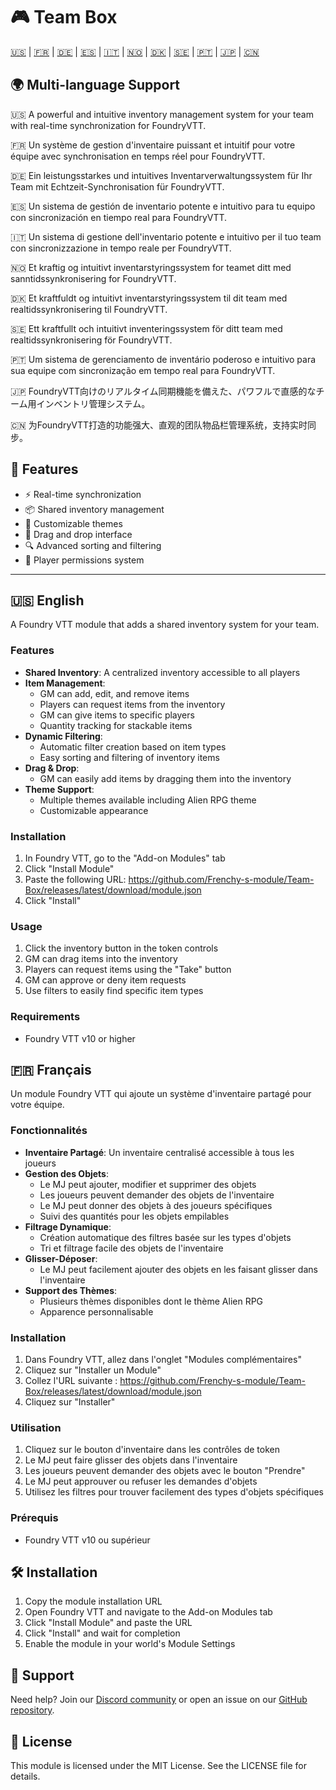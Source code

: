 # 🎮 Team Box

[🇺🇸](#english) | [🇫🇷](#français) | [🇩🇪](#deutsch) | [🇪🇸](#español) | [🇮🇹](#italiano) | [🇳🇴](#norsk) | [🇩🇰](#dansk) | [🇸🇪](#svenska) | [🇵🇹](#português) | [🇯🇵](#日本語) | [🇨🇳](#中文)

## 🌍 Multi-language Support

🇺🇸 A powerful and intuitive inventory management system for your team with real-time synchronization for FoundryVTT.

🇫🇷 Un système de gestion d'inventaire puissant et intuitif pour votre équipe avec synchronisation en temps réel pour FoundryVTT.

🇩🇪 Ein leistungsstarkes und intuitives Inventarverwaltungssystem für Ihr Team mit Echtzeit-Synchronisation für FoundryVTT.

🇪🇸 Un sistema de gestión de inventario potente e intuitivo para tu equipo con sincronización en tiempo real para FoundryVTT.

🇮🇹 Un sistema di gestione dell'inventario potente e intuitivo per il tuo team con sincronizzazione in tempo reale per FoundryVTT.

🇳🇴 Et kraftig og intuitivt inventarstyringssystem for teamet ditt med sanntidssynkronisering for FoundryVTT.

🇩🇰 Et kraftfuldt og intuitivt inventarstyringssystem til dit team med realtidssynkronisering til FoundryVTT.

🇸🇪 Ett kraftfullt och intuitivt inventeringssystem för ditt team med realtidssynkronisering för FoundryVTT.

🇵🇹 Um sistema de gerenciamento de inventário poderoso e intuitivo para sua equipe com sincronização em tempo real para FoundryVTT.

🇯🇵 FoundryVTT向けのリアルタイム同期機能を備えた、パワフルで直感的なチーム用インベントリ管理システム。

🇨🇳 为FoundryVTT打造的功能强大、直观的团队物品栏管理系统，支持实时同步。

## 🚀 Features

- ⚡ Real-time synchronization
- 📦 Shared inventory management
- 🎨 Customizable themes
- 🔄 Drag and drop interface
- 🔍 Advanced sorting and filtering
- 👥 Player permissions system

---

## <a name="english"></a>🇺🇸 English

A Foundry VTT module that adds a shared inventory system for your team.

### Features

- **Shared Inventory**: A centralized inventory accessible to all players
- **Item Management**: 
  - GM can add, edit, and remove items
  - Players can request items from the inventory
  - GM can give items to specific players
  - Quantity tracking for stackable items
- **Dynamic Filtering**: 
  - Automatic filter creation based on item types
  - Easy sorting and filtering of inventory items
- **Drag & Drop**: 
  - GM can easily add items by dragging them into the inventory
- **Theme Support**: 
  - Multiple themes available including Alien RPG theme
  - Customizable appearance

### Installation

1. In Foundry VTT, go to the "Add-on Modules" tab
2. Click "Install Module"
3. Paste the following URL: https://github.com/Frenchy-s-module/Team-Box/releases/latest/download/module.json
4. Click "Install"

### Usage

1. Click the inventory button in the token controls
2. GM can drag items into the inventory
3. Players can request items using the "Take" button
4. GM can approve or deny item requests
5. Use filters to easily find specific item types

### Requirements

- Foundry VTT v10 or higher

## <a name="français"></a>🇫🇷 Français

Un module Foundry VTT qui ajoute un système d'inventaire partagé pour votre équipe.

### Fonctionnalités

- **Inventaire Partagé**: Un inventaire centralisé accessible à tous les joueurs
- **Gestion des Objets**: 
  - Le MJ peut ajouter, modifier et supprimer des objets
  - Les joueurs peuvent demander des objets de l'inventaire
  - Le MJ peut donner des objets à des joueurs spécifiques
  - Suivi des quantités pour les objets empilables
- **Filtrage Dynamique**: 
  - Création automatique des filtres basée sur les types d'objets
  - Tri et filtrage facile des objets de l'inventaire
- **Glisser-Déposer**: 
  - Le MJ peut facilement ajouter des objets en les faisant glisser dans l'inventaire
- **Support des Thèmes**: 
  - Plusieurs thèmes disponibles dont le thème Alien RPG
  - Apparence personnalisable

### Installation

1. Dans Foundry VTT, allez dans l'onglet "Modules complémentaires"
2. Cliquez sur "Installer un Module"
3. Collez l'URL suivante : https://github.com/Frenchy-s-module/Team-Box/releases/latest/download/module.json
4. Cliquez sur "Installer"

### Utilisation

1. Cliquez sur le bouton d'inventaire dans les contrôles de token
2. Le MJ peut faire glisser des objets dans l'inventaire
3. Les joueurs peuvent demander des objets avec le bouton "Prendre"
4. Le MJ peut approuver ou refuser les demandes d'objets
5. Utilisez les filtres pour trouver facilement des types d'objets spécifiques

### Prérequis

- Foundry VTT v10 ou supérieur 

## 🛠️ Installation

1. Copy the module installation URL
2. Open Foundry VTT and navigate to the Add-on Modules tab
3. Click "Install Module" and paste the URL
4. Click "Install" and wait for completion
5. Enable the module in your world's Module Settings

## 💬 Support

Need help? Join our [Discord community](https://discord.gg/teambox) or open an issue on our [GitHub repository](https://github.com/yourusername/team-box).

## 📜 License

This module is licensed under the MIT License. See the LICENSE file for details.